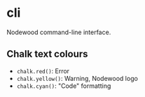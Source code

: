 # cli
Nodewood command-line interface.

## Chalk text colours

- `chalk.red()`: Error
- `chalk.yellow()`: Warning, Nodewood logo
- `chalk.cyan()`: "Code" formatting
